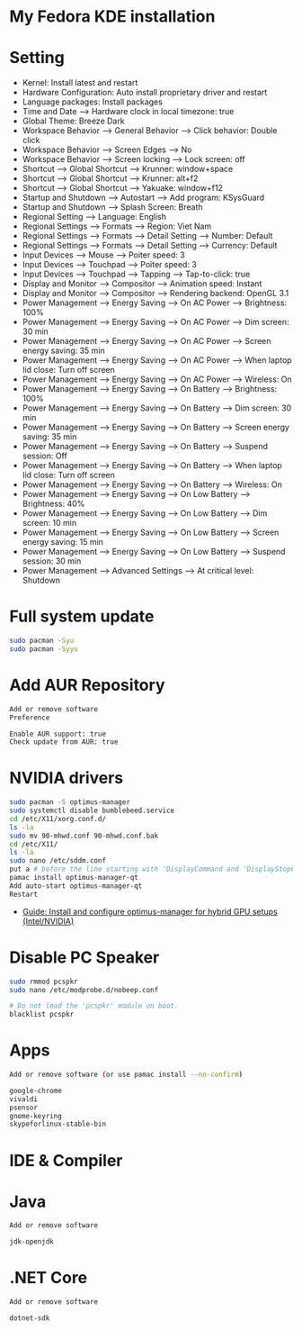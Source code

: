 # My Fedora KDE installation

# Setting
*  Kernel: Install latest and restart
*  Hardware Configuration: Auto install proprietary driver and restart
*  Language packages: Install packages
*  Time and Date --> Hardware clock in local timezone: true
*  Global Theme: Breeze Dark
*  Workspace Behavior --> General Behavior --> Click behavior: Double click
*  Workspace Behavior --> Screen Edges --> No
*  Workspace Behavior --> Screen locking --> Lock screen: off
*  Shortcut --> Global Shortcut --> Krunner: window+space
*  Shortcut --> Global Shortcut --> Krunner: alt+f2
*  Shortcut --> Global Shortcut --> Yakuake: window+f12
*  Startup and Shutdown --> Autostart --> Add program: KSysGuard
*  Startup and Shutdown --> Splash Screen: Breath
*  Regional Setting --> Language: English
*  Regional Settings --> Formats --> Region: Viet Nam
*  Regional Settings --> Formats --> Detail Setting --> Number: Default
*  Regional Settings --> Formats --> Detail Setting --> Currency: Default
*  Input Devices --> Mouse --> Poiter speed: 3
*  Input Devices --> Touchpad --> Poiter speed: 3
*  Input Devices --> Touchpad --> Tapping --> Tap-to-click: true
*  Display and Monitor --> Compositor --> Animation speed: Instant
*  Display and Monitor --> Compositor --> Rendering backend: OpenGL 3.1
*  Power Management --> Energy Saving --> On AC Power --> Brightness: 100%
*  Power Management --> Energy Saving --> On AC Power --> Dim screen: 30 min
*  Power Management --> Energy Saving --> On AC Power --> Screen energy saving: 35 min
*  Power Management --> Energy Saving --> On AC Power --> When laptop lid close: Turn off screen
*  Power Management --> Energy Saving --> On AC Power --> Wireless: On
*  Power Management --> Energy Saving --> On Battery --> Brightness: 100%
*  Power Management --> Energy Saving --> On Battery --> Dim screen: 30 min
*  Power Management --> Energy Saving --> On Battery --> Screen energy saving: 35 min
*  Power Management --> Energy Saving --> On Battery --> Suspend session: Off
*  Power Management --> Energy Saving --> On Battery --> When laptop lid close: Turn off screen
*  Power Management --> Energy Saving --> On Battery --> Wireless: On
*  Power Management --> Energy Saving --> On Low Battery --> Brightness: 40%
*  Power Management --> Energy Saving --> On Low Battery --> Dim screen: 10 min
*  Power Management --> Energy Saving --> On Low Battery --> Screen energy saving: 15 min
*  Power Management --> Energy Saving --> On Low Battery --> Suspend session: 30 min
*  Power Management --> Advanced Settings --> At critical level: Shutdown

# Full system update
```bash
sudo pacman -Syu
sudo pacman -Syyu
```

# Add AUR Repository
```bash
Add or remove software
Preference

Enable AUR support: true
Check update from AUR: true
```

# NVIDIA drivers
```bash
sudo pacman -S optimus-manager
sudo systemctl disable bumblebeed.service
cd /etc/X11/xorg.conf.d/
ls -la
sudo mv 90-mhwd.conf 90-mhwd.conf.bak
cd /etc/X11/
ls -la
sudo nano /etc/sddm.conf
put a # before the line starting with 'DisplayCommand and 'DisplayStopCommand'
pamac install optimus-manager-qt
Add auto-start optimus-manager-qt
Restart
```

- [Guide: Install and configure optimus-manager for hybrid GPU setups (Intel/NVIDIA)](https://forum.manjaro.org/t/guide-install-and-configure-optimus-manager-for-hybrid-gpu-setups-intel-nvidia/92196)

# Disable PC Speaker
```bash
sudo rmmod pcspkr
sudo nano /etc/modprobe.d/nobeep.conf

# Do not load the 'pcspkr' module on boot.
blacklist pcspkr
```

# Apps
```bash
Add or remove software (or use pamac install --no-confirm)

google-chrome
vivaldi
psensor
gnome-keyring
skypeforlinux-stable-bin
```

# IDE & Compiler

# Java
```bash
Add or remove software

jdk-openjdk
```

# .NET Core
```bash
Add or remove software

dotnet-sdk
```
